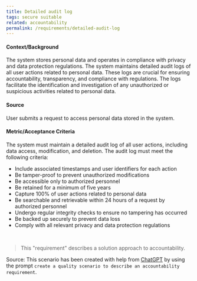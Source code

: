 ```yaml
---
title: Detailed audit log
tags: secure suitable
related: accountability  
permalink: /requirements/detailed-audit-log
---
```


<div class="quality-requirement" markdown="1">


#### Context/Background

The system stores personal data and operates in compliance with privacy and data protection regulations.
The system maintains detailed audit logs of all user actions related to personal data.
These logs are crucial for ensuring accountability, transparency, and compliance with regulations.
The logs facilitate the identification and investigation of any unauthorized or suspicious activities related to personal data.

#### Source

User submits a request to access personal data stored in the system.

#### Metric/Acceptance Criteria

The system must maintain a detailed audit log of all user actions, including data access, modification, and deletion.
The audit log must meet the following criteria:
* Include associated timestamps and user identifiers for each action
* Be tamper-proof to prevent unauthorized modifications
* Be accessible only to authorized personnel
* Be retained for a minimum of five years
* Capture 100% of user actions related to personal data
* Be searchable and retrievable within 24 hours of a request by authorized personnel
* Undergo regular integrity checks to ensure no tampering has occurred
* Be backed up securely to prevent data loss
* Comply with all relevant privacy and data protection regulations
</div><br>

>This "requirement" describes a solution approach to accountability.

Source: This scenario has been created with help from [ChatGPT](https://chat.openai.com) by using the prompt `create a quality scenario to describe an accountability requirement`.



